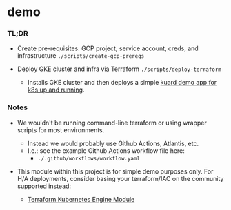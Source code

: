 # demo

### TL;DR 
- Create pre-requisites: GCP project, service account, creds, and infrastructure `./scripts/create-gcp-prereqs`

- Deploy GKE cluster and infra via Terraform `./scripts/deploy-terraform`
  - Installs GKE cluster and then deploys a simple [kuard demo app for k8s up and running](https://github.com/kubernetes-up-and-running/kuard#demo-application-for-kubernetes-up-and-running).

### Notes
- We wouldn't be running command-line terraform or using wrapper scripts for most environments.
  - Instead we would probably use Github Actions, Atlantis, etc.
  - I.e.: see the example Github Actions workflow file here:
    - `./.github/workflows/workflow.yaml`

- This module within this project is for simple demo purposes only. For H/A deployments, consider basing your terraform/IAC on the community supported instead: 
  - [Terraform Kubernetes Engine Module](https://github.com/terraform-google-modules/terraform-google-kubernetes-engine)
